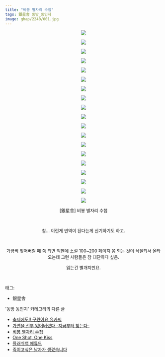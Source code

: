 ```yaml
---
title: "비봉 별자리 수첩"
tags: 銀星舎 동방_동인지
image: ghap/2240/001.jpg
---
```

<div class="article">
<p style="text-align: center; clear: none; float: none;"><img src="{{ site.nasurl }}/ghap/2240/001.jpg"/></p>
<p style="text-align: center; clear: none; float: none;"><img src="{{ site.nasurl }}/ghap/2240/002.jpg"/></p>
<p style="text-align: center; clear: none; float: none;"><img src="{{ site.nasurl }}/ghap/2240/003.jpg"/></p>
<p style="text-align: center; clear: none; float: none;"><img src="{{ site.nasurl }}/ghap/2240/004.jpg"/></p>
<p style="text-align: center; clear: none; float: none;"><img src="{{ site.nasurl }}/ghap/2240/005.jpg"/></p>
<p style="text-align: center; clear: none; float: none;"><img src="{{ site.nasurl }}/ghap/2240/006.jpg"/></p>
<p style="text-align: center; clear: none; float: none;"><img src="{{ site.nasurl }}/ghap/2240/007.jpg"/></p>
<p style="text-align: center; clear: none; float: none;"><img src="{{ site.nasurl }}/ghap/2240/008.jpg"/></p>
<p style="text-align: center; clear: none; float: none;"><img src="{{ site.nasurl }}/ghap/2240/009.jpg"/></p>
<p style="text-align: center; clear: none; float: none;"><img src="{{ site.nasurl }}/ghap/2240/010.jpg"/></p>
<p style="text-align: center; clear: none; float: none;"><img src="{{ site.nasurl }}/ghap/2240/011.jpg"/></p>
<p style="text-align: center; clear: none; float: none;"><img src="{{ site.nasurl }}/ghap/2240/012.jpg"/></p>
<p style="text-align: center; clear: none; float: none;"><img src="{{ site.nasurl }}/ghap/2240/013.jpg"/></p>
<p style="text-align: center; clear: none; float: none;"><img src="{{ site.nasurl }}/ghap/2240/014.jpg"/></p>
<p style="text-align: center; clear: none; float: none;"><img src="{{ site.nasurl }}/ghap/2240/015.jpg"/></p>
<p style="text-align: center; clear: none; float: none;"><img src="{{ site.nasurl }}/ghap/2240/016.jpg"/></p>
<p style="text-align: center; clear: none; float: none;"><img src="{{ site.nasurl }}/ghap/2240/017.jpg"/></p>
<p style="text-align: center; clear: none; float: none;"><img src="{{ site.nasurl }}/ghap/2240/018.jpg"/></p>
<p style="text-align: center; clear: none; float: none;"><img src="{{ site.nasurl }}/ghap/2240/019.jpg"/></p>
<p style="text-align: center; clear: none; float: none;">[銀星舎] 비봉 별자리 수첩</p>
<p style="text-align: center; clear: none; float: none;"><br/></p>
<p style="text-align: center; clear: none; float: none;">참... 이런게 번역이 된다는게 신기하기도 하고.</p>
<p style="text-align: center; clear: none; float: none;"><br/></p>
<p style="text-align: center; clear: none; float: none;">가끔씩 잊어버릴 때 쯤 되면 익헨에 소설 100~200 페이지 쯤 되는 것이 식질되서 올라오는데 그런 사람들은 참 대단하다 싶음.</p>
<p style="text-align: center; clear: none; float: none;">읽는건 별개지만요.</p>
<p><br/></p>
</div><div class="tagTrail">
<p>태그: </p>
<ul>
<li>銀星舎</li>
</ul>
</div><div class="another">
<p>'동방 동인지' 카테고리의 다른 글</p>
<ul>
<li><a href="/2016-09-20-ghap_2242">축제에도!! 구웠어요 유카씨</a></li>
<li><a href="/2016-09-20-ghap_2241">가면을 전부 잃어버렸다 -지금부터 찾는다-</a></li>
<li><a href="/2016-09-20-ghap_2240">비봉 별자리 수첩</a></li>
<li><a href="/2016-09-20-ghap_2239">One Shot, One Kiss</a></li>
<li><a href="/2016-09-20-ghap_2238">플래쉬백 에튜드</a></li>
<li><a href="/2016-09-20-ghap_2236">죽이고싶은 남자가 생겼습니다</a></li>
</ul>
</div><div class="cb_module cb_fluid">
<div class="cb_wrt cb_profile">
</div><!-- commentList close -->
</div>